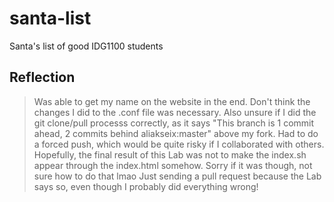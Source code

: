 # santa-list
Santa's list of good IDG1100 students

## Reflection
> Was able to get my name on the website in the end.
> Don't think the changes I did to the .conf file was necessary.
> Also unsure if I did the git clone/pull processs correctly, as it says "This branch is 1 commit ahead, 2 commits behind aliakseix:master" above my fork.
> Had to do a forced push, which would be quite risky if I collaborated with others.
> Hopefully, the final result of this Lab was not to make the index.sh appear through the index.html somehow.
> Sorry if it was though, not sure how to do that lmao
> Just sending a pull request because the Lab says so, even though I probably did everything wrong!
